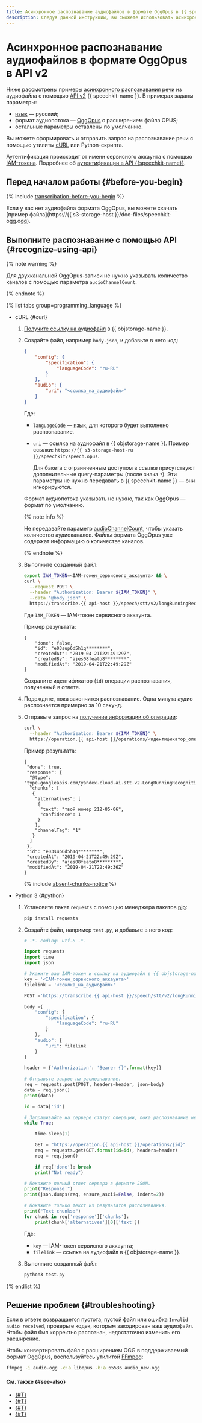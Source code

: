```yaml
---
title: Асинхронное распознавание аудиофайлов в формате OggOpus в {{ speechkit-full-name }}
description: Следуя данной инструкции, вы сможете использовать асинхронное распознавание аудиофайлов в формате OggOpus.
---
```


# Асинхронное распознавание аудиофайлов в формате OggOpus в API v2


Ниже рассмотрены примеры [асинхронного распознавания речи](../transcribation.md) из аудиофайла с помощью [API v2](transcribation-api.md) {{ speechkit-name }}. В примерах заданы параметры:

* [язык](../models.md#languages) — русский;
* формат аудиопотока — [OggOpus](../../formats.md#OggOpus) с расширением файла OPUS;
* остальные параметры оставлены по умолчанию.

Вы можете сформировать и отправить запрос на распознавание речи с помощью утилиты [cURL](https://curl.haxx.se) или Python-скрипта.

Аутентификация происходит от имени сервисного аккаунта с помощью [IAM-токена](../../../iam/concepts/authorization/iam-token.md). Подробнее об [аутентификации в API {{speechkit-name}}](../../concepts/auth.md).

## Перед началом работы {#before-you-begin}

{% include [transcribation-before-you-begin](../../../_includes/speechkit/transcribation-before-you-begin.md) %}

Если у вас нет аудиофайла формата OggOpus, вы можете скачать [пример файла](https://{{ s3-storage-host }}/doc-files/speechkit-ogg.ogg).

## Выполните распознавание с помощью API {#recognize-using-api}

{% note warning %}

Для двухканальной OggOpus-записи не нужно указывать количество каналов с помощью параметра `audioChannelCount`.

{% endnote %}

{% list tabs group=programming_language %}

- cURL {#curl}

  1. [Получите ссылку на аудиофайл](../../../storage/operations/objects/link-for-download.md) в {{ objstorage-name }}.
  1. Создайте файл, например `body.json`, и добавьте в него код:

      ```json
      {
          "config": {
              "specification": {
                  "languageCode": "ru-RU"
              }
          },
          "audio": {
              "uri": "<ссылка_на_аудиофайл>"
          }
      }
      ```

      Где:

      * `languageCode` — [язык](../models.md#languages), для которого будет выполнено распознавание.
      * `uri` — ссылка на аудиофайл в {{ objstorage-name }}. Пример ссылки: `https://{{ s3-storage-host-ru }}/speechkit/speech.opus`.

         Для бакета с ограниченным доступом в ссылке присутствуют дополнительные query-параметры (после знака `?`). Эти параметры не нужно передавать в {{ speechkit-name }} — они игнорируются.

      Формат аудиопотока указывать не нужно, так как OggOpus — формат по умолчанию.

      {% note info %}

      Не передавайте параметр [audioChannelCount](transcribation-api.md#sendfile-params), чтобы указать количество аудиоканалов. Файлы формата OggOpus уже содержат информацию о количестве каналов.

      {% endnote %}

  1. Выполните созданный файл:

      ```bash
      export IAM_TOKEN=<IAM-токен_сервисного_аккаунта> && \
      curl \
        --request POST \
        --header "Authorization: Bearer ${IAM_TOKEN}" \
        --data "@body.json" \
        https://transcribe.{{ api-host }}/speech/stt/v2/longRunningRecognize
      ```

      Где `IAM_TOKEN` — IAM-токен сервисного аккаунта.

      Пример результата:

      ```text
      {
          "done": false,
          "id": "e03sup6d5h1q********",
          "createdAt": "2019-04-21T22:49:29Z",
          "createdBy": "ajes08feato8********",
          "modifiedAt": "2019-04-21T22:49:29Z"
      }
      ```

      Сохраните идентификатор (`id`) операции распознавания, полученный в ответе.

  1. Подождите, пока закончится распознавание. Одна минута аудио распознается примерно за 10 секунд.
  1. Отправьте запрос на [получение информации об операции](../../../api-design-guide/concepts/operation.md#monitoring):

      ```bash
      curl \
        --header "Authorization: Bearer ${IAM_TOKEN}" \
        https://operation.{{ api-host }}/operations/<идентификатор_операции_распознавания>
      ```

      Пример результата:

      ```text
      {
       "done": true,
       "response": {
        "@type": "type.googleapis.com/yandex.cloud.ai.stt.v2.LongRunningRecognitionResponse",
        "chunks": [
         {
          "alternatives": [
           {
            "text": "твой номер 212-85-06",
            "confidence": 1
           }
          ],
          "channelTag": "1"
         }
        ]
       },
       "id": "e03sup6d5h1q********",
       "createdAt": "2019-04-21T22:49:29Z",
       "createdBy": "ajes08feato8********",
       "modifiedAt": "2019-04-21T22:49:36Z"
      }
      ```

      {% include [absent-chunks-notice](../../../_includes/speechkit/absent-chunks-notice.md) %}

- Python 3 {#python}

  1. Установите пакет `requests` с помощью менеджера пакетов [pip](https://pip.pypa.io/en/stable/):

     ```bash
     pip install requests
     ```

  1. Создайте файл, например `test.py`, и добавьте в него код:

      ```python
      # -*- coding: utf-8 -*-

      import requests
      import time
      import json

      # Укажите ваш IAM-токен и ссылку на аудиофайл в {{ objstorage-name }}.
      key = '<IAM-токен_сервисного_аккаунта>'
      filelink = '<ссылка_на_аудиофайл>'

      POST ='https://transcribe.{{ api-host }}/speech/stt/v2/longRunningRecognize'

      body ={
          "config": {
              "specification": {
                  "languageCode": "ru-RU"
              }
          },
          "audio": {
              "uri": filelink
          }
      }

      header = {'Authorization': 'Bearer {}'.format(key)}

      # Отправьте запрос на распознавание.
      req = requests.post(POST, headers=header, json=body)
      data = req.json()
      print(data)

      id = data['id']

      # Запрашивайте на сервере статус операции, пока распознавание не будет завершено.
      while True:

          time.sleep(1)

          GET = "https://operation.{{ api-host }}/operations/{id}"
          req = requests.get(GET.format(id=id), headers=header)
          req = req.json()

          if req['done']: break
          print("Not ready")

      # Покажите полный ответ сервера в формате JSON.
      print("Response:")
      print(json.dumps(req, ensure_ascii=False, indent=2))

      # Покажите только текст из результатов распознавания.
      print("Text chunks:")
      for chunk in req['response']['chunks']:
          print(chunk['alternatives'][0]['text'])
      ```

      Где:

      * `key` — IAM-токен сервисного аккаунта;
      * `filelink` — ссылка на аудиофайл в {{ objstorage-name }}.

  1. Выполните созданный файл:

      ```bash
      python3 test.py
      ```

{% endlist %}

## Решение проблем {#troubleshooting}

Если в ответе возвращается пустота, пустой файл или ошибка `Invalid audio received`, проверьте кодек, которым закодирован ваш аудиофайл. Чтобы файл был корректно распознан, недостаточно изменить его расширение.

Чтобы конвертировать файл с расширением OGG в поддерживаемый формат OggOpus, воспользуйтесь утилитой [FFmpeg](https://ffmpeg.org/):

```bash
ffmpeg -i audio.ogg -c:a libopus -b:a 65536 audio_new.ogg
```

#### См. также {#see-also}

* [{#T}](transcribation-api.md)
* [{#T}](transcribation-lpcm.md)
* [{#T}](batch-transcribation.md)
* [{#T}](../../concepts/auth.md)
